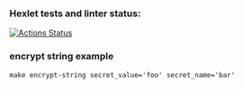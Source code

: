 ### Hexlet tests and linter status:
[![Actions Status](https://github.com/Muz4k/devops-for-programmers-project-lvl2/workflows/hexlet-check/badge.svg)](https://github.com/Muz4k/devops-for-programmers-project-lvl2/actions)


### encrypt string example
```
make encrypt-string secret_value='foo' secret_name='bar'
```
